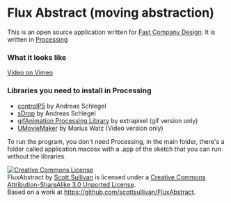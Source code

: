 Flux Abstract (moving abstraction)
======
This is an open source application written for <a href="http://www.fastcodesign.com/">Fast Company Design</a>. It is written in <a href="http://processing.org/">Processing</a>

### What it looks like
<a href="https://vimeo.com/63240936">Video on Vimeo</a>

### Libraries you need to install in Processing
   * <a href="http://www.sojamo.de/libraries/controlP5/">controlP5</a> by Andreas Schlegel
   * <a href="http://www.sojamo.de/libraries/drop/">sDrop</a> by Andreas Schlegel
   * <a href="http://www.extrapixel.ch/processing/gifAnimation/">gifAnimation Processing Library</a> by extrapixel (gif version only)
   * <a href="http://workshop.evolutionzone.com/2013/03/18/modelbuilder-0020-and-umoviemaker/">UMovieMaker</a> by Marius Watz (Video version only)

To run the program, you don't need Processing, in the main folder, there's a folder called application.macosx with a .app of the sketch that you can run without the libraries.


<a rel="license" href="http://creativecommons.org/licenses/by-sa/3.0/deed.en_US"><img alt="Creative Commons License" style="border-width:0" src="http://i.creativecommons.org/l/by-sa/3.0/88x31.png" /></a><br /><span xmlns:dct="http://purl.org/dc/terms/" href="http://purl.org/dc/dcmitype/InteractiveResource" property="dct:title" rel="dct:type">FluxAbstract</span> by <a xmlns:cc="http://creativecommons.org/ns#" href="http://scottis.me" property="cc:attributionName" rel="cc:attributionURL">Scott Sullivan</a> is licensed under a <a rel="license" href="http://creativecommons.org/licenses/by-sa/3.0/deed.en_US">Creative Commons Attribution-ShareAlike 3.0 Unported License</a>.<br />Based on a work at <a xmlns:dct="http://purl.org/dc/terms/" href="https://github.com/scottsullivan/FluxAbstract" rel="dct:source">https://github.com/scottsullivan/FluxAbstract</a>.

